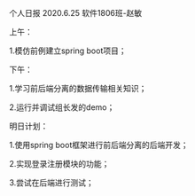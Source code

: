 个人日报   2020.6.25     软件1806班-赵敏

上午：

1.模仿前例建立spring boot项目；

下午：

1.学习前后端分离的数据传输相关知识；

2.运行并调试组长发的demo；

明日计划：

1.使用spring boot框架进行前后端分离的后端开发；

2.实现登录注册模块的功能；

3.尝试在后端进行测试；



